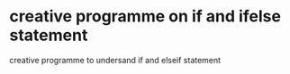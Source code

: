 # creative programme on if and ifelse statement
 creative programme to undersand if and elseif statement
